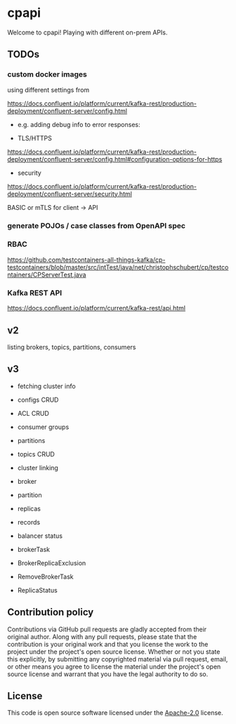 # cpapi #

Welcome to cpapi! Playing with different on-prem APIs.

## TODOs

### custom docker images

using different settings from 

https://docs.confluent.io/platform/current/kafka-rest/production-deployment/confluent-server/config.html

* e.g. adding debug info to error responses: 

* TLS/HTTPS

https://docs.confluent.io/platform/current/kafka-rest/production-deployment/confluent-server/config.html#configuration-options-for-https

* security

https://docs.confluent.io/platform/current/kafka-rest/production-deployment/confluent-server/security.html

BASIC or mTLS for client -> API

### generate POJOs / case classes from OpenAPI spec



### RBAC

https://github.com/testcontainers-all-things-kafka/cp-testcontainers/blob/master/src/intTest/java/net/christophschubert/cp/testcontainers/CPServerTest.java

### Kafka REST API

https://docs.confluent.io/platform/current/kafka-rest/api.html

## v2

listing brokers, topics, partitions, consumers

## v3

* fetching cluster info

* configs CRUD

* ACL CRUD

* consumer groups

* partitions

* topics CRUD

* cluster linking

* broker

* partition

* replicas

* records

* balancer status

* brokerTask

* BrokerReplicaExclusion

* RemoveBrokerTask

* ReplicaStatus





## Contribution policy ##

Contributions via GitHub pull requests are gladly accepted from their original author. Along with
any pull requests, please state that the contribution is your original work and that you license
the work to the project under the project's open source license. Whether or not you state this
explicitly, by submitting any copyrighted material via pull request, email, or other means you
agree to license the material under the project's open source license and warrant that you have the
legal authority to do so.

## License ##

This code is open source software licensed under the
[Apache-2.0](http://www.apache.org/licenses/LICENSE-2.0) license.
